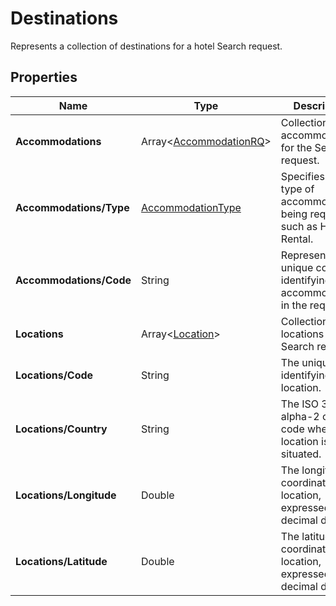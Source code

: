 # Destinations

Represents a collection of destinations for a hotel Search request.

## Properties

| Name | Type | Description |
|------|------|-------------|
| **Accommodations** | Array&lt;[AccommodationRQ](/docs/apis/for-sellers/connectors-pull-developers-api/API_Reference/accommodationrq)&gt; | Collection of accommodations for the Search request. |
| **Accommodations/Type** | [AccommodationType](/docs/apis/for-sellers/connectors-pull-developers-api/API_Reference/accommodationtype) | Specifies the type of accommodation being requested, such as Hotel or Rental. |
| **Accommodations/Code** | String | Represents a unique code identifying the accommodation in the request. |
| **Locations** | Array&lt;[Location](/docs/apis/for-sellers/connectors-pull-developers-api/API_Reference/location)&gt; | Collection of locations for the Search request. |
| **Locations/Code** | String | The unique code identifying the location. |
| **Locations/Country** | String | The ISO 3166-1 alpha-2 country code where the location is situated. |
| **Locations/Longitude** | Double | The longitude coordinate of the location, expressed in decimal degrees. |
| **Locations/Latitude** | Double | The latitude coordinate of the location, expressed in decimal degrees. |
